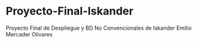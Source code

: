 # Proyecto-Final-Iskander
Proyecto Final de Despliegue y BD No Convencionales de Iskander Emilio Mercader Olivares
